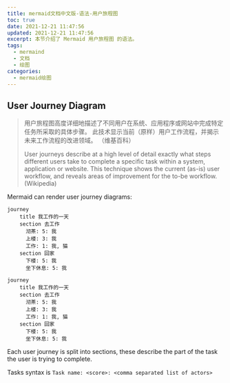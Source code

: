 ```yaml
---
title: mermaid文档中文版-语法-用户旅程图
toc: true
date: 2021-12-21 11:47:56
updated: 2021-12-21 11:47:56
excerpt: 本节介绍了 Mermaid 用户旅程图 的语法。
tags:
  - mermaind
  - 文档
  - 绘图
categories:
  - mermaid绘图
---
```


## User Journey Diagram

> 用户旅程图高度详细地描述了不同用户在系统、应用程序或网站中完成特定任务所采取的具体步骤。 此技术显示当前（原样）用户工作流程，并揭示未来工作流程的改进领域。 （维基百科）
>
> User journeys describe at a high level of detail exactly what steps different users take to complete a specific task within a system, application or website. This technique shows the current (as-is) user workflow, and reveals areas of improvement for the to-be workflow. (Wikipedia)

Mermaid can render user journey diagrams:

```text
journey
    title 我工作的一天
    section 去工作
      沏茶: 5: 我
      上楼: 3: 我
      工作: 1: 我, 猫
    section 回家
      下楼: 5: 我
      坐下休息: 5: 我
```

```mermaid
journey
    title 我工作的一天
    section 去工作
      沏茶: 5: 我
      上楼: 3: 我
      工作: 1: 我, 猫
    section 回家
      下楼: 5: 我
      坐下休息: 5: 我
```

Each user journey is split into sections, these describe the part of the task
the user is trying to complete.

Tasks syntax is `Task name: <score>: <comma separated list of actors>`
